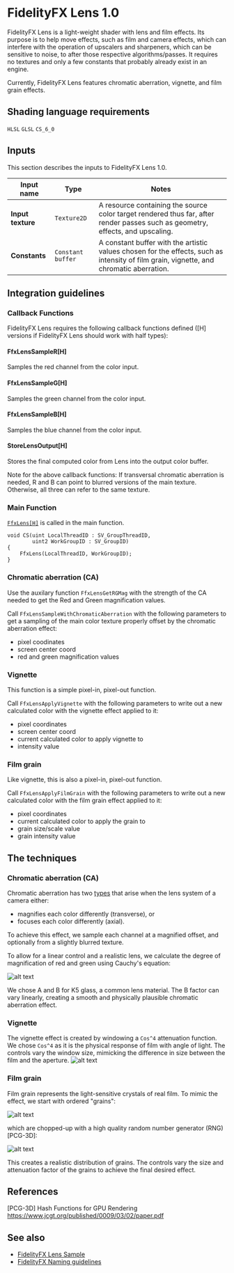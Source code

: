 <!-- @page page_techniques_lens FidelityFX Lens 1.0 -->

<h1>FidelityFX Lens 1.0</h1>

FidelityFX Lens is a light-weight shader with lens and film effects. Its purpose is to help move effects, such as film and camera effects, which can interfere with the operation of upscalers and sharpeners, which can be sensitive to noise, to after those respective algorithms/passes. It requires no textures and only a few constants that probably already exist in an engine.

Currently, FidelityFX Lens features chromatic aberration, vignette, and film grain effects.

<h2>Shading language requirements</h2>

`HLSL` `GLSL` `CS_6_0`

<h2>Inputs</h2>

This section describes the inputs to FidelityFX Lens 1.0.

| Input name | Type | Notes |
| --- | --- | --- |
| **Input texture** | `Texture2D` | A resource containing the source color target rendered thus far, after render passes such as geometry, effects, and upscaling. |
| **Constants**     | `Constant buffer` | A constant buffer with the artistic values chosen for the effects, such as intensity of film grain, vignette, and chromatic aberration. |

<h2>Integration guidelines</h2>

<h3>Callback Functions</h3>

FidelityFX Lens requires the following callback functions defined ([H] versions if FidelityFX Lens should work with half types):

<h4>FfxLensSampleR[H]</h4>
Samples the red channel from the color input.

<h4>FfxLensSampleG[H]</h4>
Samples the green channel from the color input.

<h4>FfxLensSampleB[H]</h4>
Samples the blue channel from the color input.

<h4>StoreLensOutput[H]</h4>
Stores the final computed color from Lens into the output color buffer.

Note for the above callback functions: If transversal chromatic aberration is needed, R and B can point to blurred versions of the main texture. Otherwise, all three can refer to the same texture.

<h3>Main Function</h3>

[`FfxLens[H]`](/sdk/include/FidelityFX/gpu/lens/ffx_lens.h#L264) is called in the main function.  

```HLSL
void CS(uint LocalThreadID : SV_GroupThreadID,
        uint2 WorkGroupID : SV_GroupID)
{
    FfxLens(LocalThreadID, WorkGroupID);
}
```

<h3>Chromatic aberration (CA)</h3>

Use the auxilary function `FfxLensGetRGMag` with the strength of the CA needed to get the Red and Green magnification values.  
  
Call `FfxLensSampleWithChromaticAberration` with the following parameters to get a sampling of the main color texture properly offset by the chromatic aberration effect:
* pixel coodinates
* screen center coord
* red and green magnification values  
  
<h3>Vignette</h3>

This function is a simple pixel-in, pixel-out function.  
  
Call `FfxLensApplyVignette` with the following parameters to write out a new calculated color with the vignette effect applied to it:
* pixel coordinates
* screen center coord
* current calculated color to apply vignette to 
* intensity value  

<h3>Film grain</h3>

Like vignette, this is also a pixel-in, pixel-out function.  
  
Call `FfxLensApplyFilmGrain` with the following parameters to write out a new calculated color with the film grain effect applied to it:
* pixel coordinates
* current calculated color to apply the grain to
* grain size/scale value
* grain intensity value  

<h2>The techniques</h2>

<h3>Chromatic aberration (CA)</h3>

Chromatic aberration has two [types](https://en.wikipedia.org/wiki/Chromatic_aberration#Types) that arise when the lens system of a camera either:
* magnifies each color differently (transverse), or  
* focuses each color differently (axial).  
  
To achieve this effect, we sample each channel at a magnified offset, and optionally from a slightly blurred texture.  
  
To allow for a linear control and a realistic lens, we calculate the degree of magnification of red and green using Cauchy's equation:

![alt text](media/lens/cauchy.png "Index of refraction vs light wavelength")

We chose A and B for K5 glass, a common lens material. The B factor can vary linearly, creating a smooth and physically plausible chromatic aberration effect.

<h3>Vignette</h3>

The vignette effect is created by windowing a `Cos^4` attenuation function. We chose `Cos^4` as it is the physical response of film with angle of light. The controls vary the window size, mimicking the difference in size between the film and the aperture. 
![alt text](media/lens/vignette.png "A windowed Cos^4 function")

<h3>Film grain</h3>

Film grain represents the light-sensitive crystals of real film. To mimic the effect, we start with ordered "grains": 

![alt text](media/lens/grains.png "A hexagonal grid of 'grains'")

which are chopped-up with a high quality random number generator (RNG) [PCG-3D]:

![alt text](media/lens/film-grains.png "Chopped up grains randomized with an RNG")

This creates a realistic distribution of grains. The controls vary the size and attenuation factor of the grains to achieve the final desired effect.

<h2>References</h2>

[PCG-3D] Hash Functions for GPU Rendering https://www.jcgt.org/published/0009/03/02/paper.pdf

<h2>See also</h2>

- [FidelityFX Lens Sample](../samples/lens.md)
- [FidelityFX Naming guidelines](../getting-started/naming-guidelines.md)